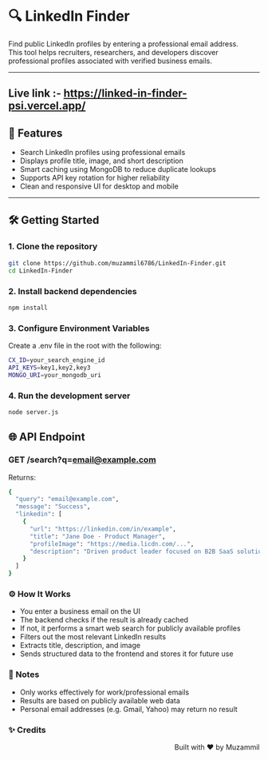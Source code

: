 # 🔍 LinkedIn Finder

Find public LinkedIn profiles by entering a professional email address.  
This tool helps recruiters, researchers, and developers discover professional profiles associated with verified business emails.

---
Live link :- https://linked-in-finder-psi.vercel.app/
---

## 🚀 Features

- Search LinkedIn profiles using professional emails
- Displays profile title, image, and short description
- Smart caching using MongoDB to reduce duplicate lookups
- Supports API key rotation for higher reliability
- Clean and responsive UI for desktop and mobile

---

## 🛠️ Getting Started

### 1. Clone the repository

```bash
git clone https://github.com/muzammil6786/LinkedIn-Finder.git
cd LinkedIn-Finder

```

### 2. Install backend dependencies
  ```bash
  npm install
```
### 3. Configure Environment Variables
Create a .env file in the root with the following:
``` bash
CX_ID=your_search_engine_id
API_KEYS=key1,key2,key3
MONGO_URI=your_mongodb_uri
```
### 4. Run the development server
``` bash
node server.js 
```
## 🌐 API Endpoint
### GET /search?q=email@example.com

Returns:
``` bash
{
  "query": "email@example.com",
  "message": "Success",
  "linkedin": [
    {
      "url": "https://linkedin.com/in/example",
      "title": "Jane Doe - Product Manager",
      "profileImage": "https://media.licdn.com/...",
      "description": "Driven product leader focused on B2B SaaS solutions."
    }
  ]
}

```
### ⚙️ How It Works
- You enter a business email on the UI
- The backend checks if the result is already cached
- If not, it performs a smart web search for publicly available profiles
- Filters out the most relevant LinkedIn results
- Extracts title, description, and image
- Sends structured data to the frontend and stores it for future use

### 🔐 Notes
- Only works effectively for work/professional emails
- Results are based on publicly available web data
- Personal email addresses (e.g. Gmail, Yahoo) may return no result


### ✨ Credits
<div style="text-align: right;">Built with ❤️ by Muzammil</div>

